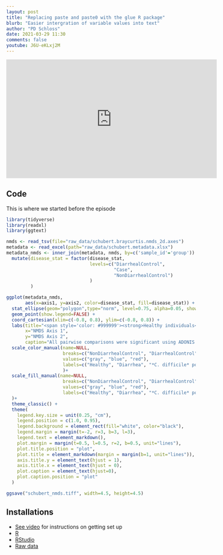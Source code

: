 ```yaml
---
layout: post
title: "Replacing paste and paste0 with the glue R package"
blurb: "Easier intergration of variable values into text"
author: "PD Schloss"
date: 2021-03-29 11:30
comments: false
youtube: J6U-eKLxj2M
---
```


<iframe style="margin: 0 auto;display:block;" width="560" height="315" src="https://www.youtube.com/embed/{{ page.youtube }}" frameborder="0" allow="accelerometer; autoplay; encrypted-media; gyroscope; picture-in-picture" allowfullscreen></iframe>


## Code

This is where we started before the episode

```R
library(tidyverse)
library(readxl)
library(ggtext)

nmds <- read_tsv(file="raw_data/schubert.braycurtis.nmds_2d.axes")
metadata <- read_excel(path="raw_data/schubert.metadata.xlsx")
metadata_nmds <- inner_join(metadata, nmds, by=c('sample_id'='group')) %>%
  mutate(disease_stat = factor(disease_stat,
                               levels=c("DiarrhealControl",
                                        "Case",
                                        "NonDiarrhealControl")
                               )
         )

ggplot(metadata_nmds,
       aes(x=axis1, y=axis2, color=disease_stat, fill=disease_stat)) +
  stat_ellipse(geom="polygon",type="norm", level=0.75, alpha=0.05, show.legend=F) +
  geom_point(show.legend=FALSE) +
  coord_cartesian(xlim=c(-0.8, 0.8), ylim=c(-0.8, 0.8)) +
  labs(title="<span style='color: #999999'><strong>Healthy individuals</strong></span> have a different microbiota from<br><span style='color: #0000FF'><strong>those with diarrhea</strong></span> and those with diarrhea who<br>are <span style='color: #FF0000'><strong>positive for *C. difficile*</strong></span>",
       x="NMDS Axis 1",
       y="NMDS Axis 2",
       caption="All pairwise comparisons were significant using ADONIS at 0.05 using\nBenjimani-Hochberg correction for multiple comparisons") +
  scale_color_manual(name=NULL,
                     breaks=c("NonDiarrhealControl", "DiarrhealControl", "Case"),
                     values=c("gray", "blue", "red"),
                     labels=c("Healthy", "Diarrhea", "*C. difficile* positive")
                     )+
  scale_fill_manual(name=NULL,
                     breaks=c("NonDiarrhealControl", "DiarrhealControl", "Case"),
                     values=c("gray", "blue", "red"),
                     labels=c("Healthy", "Diarrhea", "*C. difficile* positive")
  )+
  theme_classic() +
  theme(
    legend.key.size = unit(0.25, "cm"),
    legend.position = c(1.0, 0.95),
    legend.background = element_rect(fill="white", color="black"),
    legend.margin = margin(t=-2, r=3, b=3, l=3),
    legend.text = element_markdown(),
    plot.margin = margin(t=0.5, l=0.5, r=2, b=0.5, unit="lines"),
    plot.title.position = "plot",
    plot.title = element_markdown(margin = margin(b=1, unit="lines")),
    axis.title.y = element_text(hjust = 1),
    axis.title.x = element_text(hjust = 0),
    plot.caption = element_text(hjust=0),
    plot.caption.position = "plot"
  )

ggsave("schubert_nmds.tiff", width=4.5, height=4.5)
```

## Installations

* [See video](https://www.youtube.com/watch?v=D6CunpqF04E) for instructions on getting set up
* [R](https://r-project.org)
* [RStudio](https://rstudio.com)
* [Raw data](https://github.com/riffomonas/raw_data/releases/latest)
